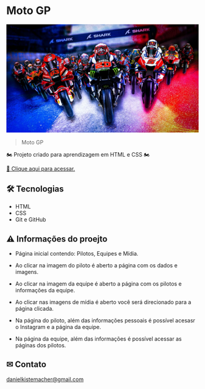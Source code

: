 # Moto GP

![preview_readme](./assets/preview_readme.png)
> Moto GP

🏍 Projeto criado para aprendizagem em HTML e CSS 🏍

[🔗 Clique aqui para acessar.](https://danielkistemacher.github.io/MotoGP/)

## 🛠 Tecnologias

- HTML
- CSS
- Git e GitHub

## ⚠ Informações do proejto

- Página inicial contendo: Pilotos, Equipes e Mídia.
- Ao clicar na imagem do piloto é aberto a página com os dados e imagens.
- Ao clicar na imagem da equipe é aberto a página com os pilotos e informações da equipe.
- Ao clicar nas imagens de mídia é aberto você será direcionado para a página clicada.

- Na página do piloto, além das informações pessoais é possível acesasr o Instagram e a página da equipe.
- Na página da equipe, além das informações é possível acessar as páginas dos pilotos.

## ✉ Contato
danielkistemacher@gmail.com